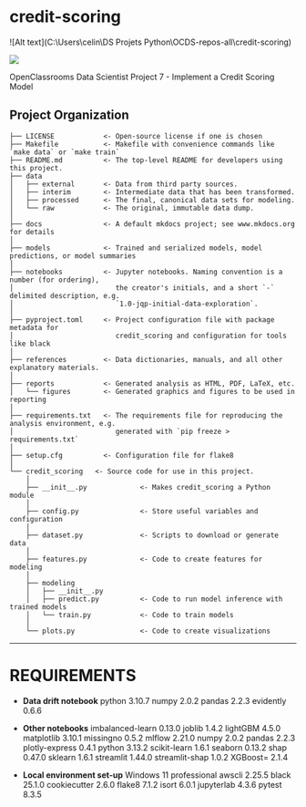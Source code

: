 # credit-scoring

![Alt text](C:\Users\celin\DS Projets Python\OCDS-repos-all\credit-scoring)

<a target="_blank" href="https://cookiecutter-data-science.drivendata.org/">
    <img src="https://img.shields.io/badge/CCDS-Project%20template-328F97?logo=cookiecutter" />
</a>

OpenClassrooms Data Scientist Project 7 - Implement a Credit Scoring Model

## Project Organization

```
├── LICENSE            <- Open-source license if one is chosen
├── Makefile           <- Makefile with convenience commands like `make data` or `make train`
├── README.md          <- The top-level README for developers using this project.
├── data
│   ├── external       <- Data from third party sources.
│   ├── interim        <- Intermediate data that has been transformed.
│   ├── processed      <- The final, canonical data sets for modeling.
│   └── raw            <- The original, immutable data dump.
│
├── docs               <- A default mkdocs project; see www.mkdocs.org for details
│
├── models             <- Trained and serialized models, model predictions, or model summaries
│
├── notebooks          <- Jupyter notebooks. Naming convention is a number (for ordering),
│                         the creator's initials, and a short `-` delimited description, e.g.
│                         `1.0-jqp-initial-data-exploration`.
│
├── pyproject.toml     <- Project configuration file with package metadata for 
│                         credit_scoring and configuration for tools like black
│
├── references         <- Data dictionaries, manuals, and all other explanatory materials.
│
├── reports            <- Generated analysis as HTML, PDF, LaTeX, etc.
│   └── figures        <- Generated graphics and figures to be used in reporting
│
├── requirements.txt   <- The requirements file for reproducing the analysis environment, e.g.
│                         generated with `pip freeze > requirements.txt`
│
├── setup.cfg          <- Configuration file for flake8
│
└── credit_scoring   <- Source code for use in this project.
    │
    ├── __init__.py             <- Makes credit_scoring a Python module
    │
    ├── config.py               <- Store useful variables and configuration
    │
    ├── dataset.py              <- Scripts to download or generate data
    │
    ├── features.py             <- Code to create features for modeling
    │
    ├── modeling                
    │   ├── __init__.py 
    │   ├── predict.py          <- Code to run model inference with trained models          
    │   └── train.py            <- Code to train models
    │
    └── plots.py                <- Code to create visualizations
```

--------

# REQUIREMENTS

- **Data drift notebook**
python 3.10.7
numpy 2.0.2
pandas 2.2.3
evidently 0.6.6

- **Other notebooks**
imbalanced-learn 0.13.0
joblib 1.4.2
lightGBM 4.5.0
matplotlib 3.10.1
missingno 0.5.2
mlflow 2.21.0
numpy 2.0.2
pandas 2.2.3
plotly-express 0.4.1
python 3.13.2
scikit-learn 1.6.1
seaborn 0.13.2
shap 0.47.0
sklearn 1.6.1
streamlit 1.44.0
streamlit-shap 1.0.2
XGBoost= 2.1.4

- **Local environment set-up**
Windows 11 professional
awscli 2.25.5
black 25.1.0
cookiecutter 2.6.0
flake8 7.1.2
isort 6.0.1
jupyterlab 4.3.6
pytest 8.3.5
